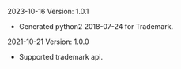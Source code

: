2023-10-16 Version: 1.0.1
- Generated python2 2018-07-24 for Trademark.

2021-10-21 Version: 1.0.0
- Supported trademark api.

